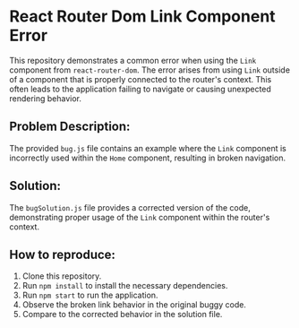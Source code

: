 # React Router Dom Link Component Error
This repository demonstrates a common error when using the `Link` component from `react-router-dom`.  The error arises from using `Link` outside of a component that is properly connected to the router's context.  This often leads to the application failing to navigate or causing unexpected rendering behavior.

## Problem Description:
The provided `bug.js` file contains an example where the `Link` component is incorrectly used within the `Home` component, resulting in broken navigation.

## Solution:
The `bugSolution.js` file provides a corrected version of the code, demonstrating proper usage of the `Link` component within the router's context.

## How to reproduce:
1. Clone this repository.
2. Run `npm install` to install the necessary dependencies.
3. Run `npm start` to run the application.
4. Observe the broken link behavior in the original buggy code.
5. Compare to the corrected behavior in the solution file.  